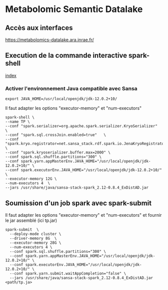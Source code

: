 # Metabolomic Semantic Datalake

## Accès aux interfaces

https://metabolomics-datalake.ara.inrae.fr/

## Execution de la commande interactive spark-shell
[index](./index.md)

### Activer l'environnement Java compatible avec Sansa

```
export JAVA_HOME=/usr/local/openjdk/jdk-12.0.2+10/
```


Il faut adapter les options "executor-memory" et "num-executors"

```shell
spark-shell \
--name TP \
--conf "spark.serializer=org.apache.spark.serializer.KryoSerializer"  \
--conf "spark.sql.crossJoin.enabled=true"   \
--conf "spark.kryo.registrator=net.sansa_stack.rdf.spark.io.JenaKryoRegistrator,net.sansa_stack.query.spark.ontop.OntopKryoRegistrator,net.sansa_stack.query.spark.sparqlify.KryoRegistratorSparqlify"  \
--conf "spark.kryoserializer.buffer.max=2000" \
--conf spark.sql.shuffle.partitions="300" \
--conf spark.yarn.appMasterEnv.JAVA_HOME="/usr/local/openjdk/jdk-12.0.2+10/" \
--conf spark.executorEnv.JAVA_HOME="/usr/local/openjdk/jdk-12.0.2+10/"  \
--executor-memory 12G \
--num-executors 4  \
--jars /usr/share/java/sansa-stack-spark_2.12-0.8.4_ExDistAD.jar
```

## Soumission d'un job spark avec spark-submit

Il faut adapter les options "executor-memory" et "num-executors" et fournir le jar assemblé (ici tp.jar)

```shell
spark-submit  \
  --deploy-mode cluster \
  --driver-memory 8G  \
  --executor-memory 28G \
  --num-executors 4 \
  --conf spark.sql.shuffle.partitions="300" \
  --conf spark.yarn.appMasterEnv.JAVA_HOME="/usr/local/openjdk/jdk-12.0.2+10/" \
  --conf spark.executorEnv.JAVA_HOME="/usr/local/openjdk/jdk-12.0.2+10/" \
  --conf spark.yarn.submit.waitAppCompletion="false" \
  --jars /usr/share/java/sansa-stack-spark_2.12-0.8.4_ExDistAD.jar <path/tp.ja>
```   
